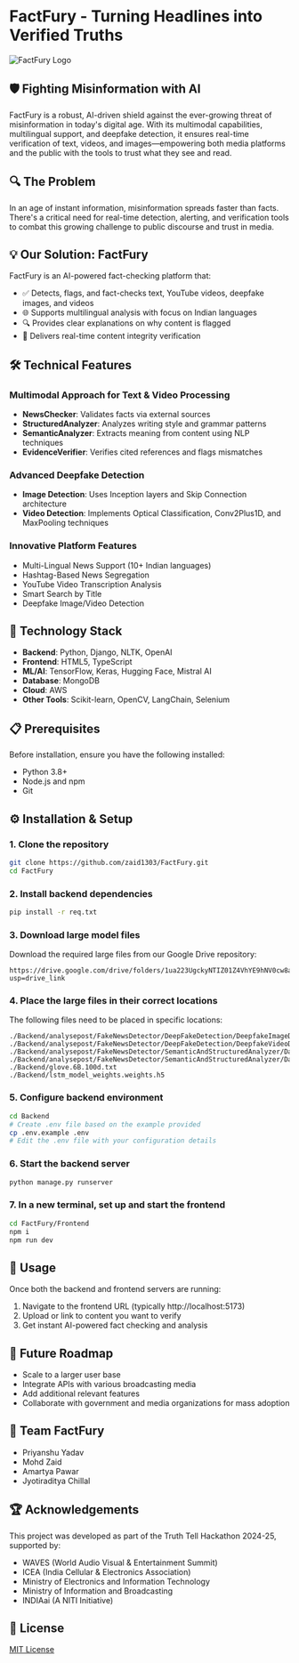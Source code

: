 # FactFury - Turning Headlines into Verified Truths

![FactFury Logo](https://raw.githubusercontent.com/zaid1303/FactFury/main/assets/logo.png)

## 🛡️ Fighting Misinformation with AI

FactFury is a robust, AI-driven shield against the ever-growing threat of misinformation in today's digital age. With its multimodal capabilities, multilingual support, and deepfake detection, it ensures real-time verification of text, videos, and images—empowering both media platforms and the public with the tools to trust what they see and read.

## 🔍 The Problem

In an age of instant information, misinformation spreads faster than facts. There's a critical need for real-time detection, alerting, and verification tools to combat this growing challenge to public discourse and trust in media.

## 💡 Our Solution: FactFury

FactFury is an AI-powered fact-checking platform that:

- ✅ Detects, flags, and fact-checks text, YouTube videos, deepfake images, and videos
- 🌐 Supports multilingual analysis with focus on Indian languages
- 🔍 Provides clear explanations on why content is flagged
- 🚀 Delivers real-time content integrity verification

## 🛠️ Technical Features

### Multimodal Approach for Text & Video Processing
- **NewsChecker**: Validates facts via external sources
- **StructuredAnalyzer**: Analyzes writing style and grammar patterns
- **SemanticAnalyzer**: Extracts meaning from content using NLP techniques
- **EvidenceVerifier**: Verifies cited references and flags mismatches

### Advanced Deepfake Detection
- **Image Detection**: Uses Inception layers and Skip Connection architecture
- **Video Detection**: Implements Optical Classification, Conv2Plus1D, and MaxPooling techniques

### Innovative Platform Features
- Multi-Lingual News Support (10+ Indian languages)
- Hashtag-Based News Segregation
- YouTube Video Transcription Analysis
- Smart Search by Title
- Deepfake Image/Video Detection

## 🧰 Technology Stack

- **Backend**: Python, Django, NLTK, OpenAI
- **Frontend**: HTML5, TypeScript
- **ML/AI**: TensorFlow, Keras, Hugging Face, Mistral AI
- **Database**: MongoDB
- **Cloud**: AWS
- **Other Tools**: Scikit-learn, OpenCV, LangChain, Selenium

## 📋 Prerequisites

Before installation, ensure you have the following installed:
- Python 3.8+
- Node.js and npm
- Git

## ⚙️ Installation & Setup

### 1. Clone the repository
```bash
git clone https://github.com/zaid1303/FactFury.git
cd FactFury
```

### 2. Install backend dependencies
```bash
pip install -r req.txt
```

### 3. Download large model files
Download the required large files from our Google Drive repository:
```
https://drive.google.com/drive/folders/1ua223UgckyNTIZ01Z4VhYE9hNV0cw8a7?usp=drive_link
```

### 4. Place the large files in their correct locations
The following files need to be placed in specific locations:
```
./Backend/analysepost/FakeNewsDetector/DeepFakeDetection/DeepfakeImageDetection/deepfake_model.h5
./Backend/analysepost/FakeNewsDetector/DeepFakeDetection/DeepfakeVideoDetection/deepfake_video_detection.h5
./Backend/analysepost/FakeNewsDetector/SemanticAndStructuredAnalyzer/Data/Fake.csv
./Backend/analysepost/FakeNewsDetector/SemanticAndStructuredAnalyzer/Data/True.csv
./Backend/glove.6B.100d.txt
./Backend/lstm_model_weights.weights.h5
```

### 5. Configure backend environment
```bash
cd Backend
# Create .env file based on the example provided
cp .env.example .env
# Edit the .env file with your configuration details
```

### 6. Start the backend server
```bash
python manage.py runserver
```

### 7. In a new terminal, set up and start the frontend
```bash
cd FactFury/Frontend
npm i
npm run dev
```

## 🚀 Usage

Once both the backend and frontend servers are running:

1. Navigate to the frontend URL (typically http://localhost:5173)
2. Upload or link to content you want to verify
3. Get instant AI-powered fact checking and analysis

## 🔮 Future Roadmap

- Scale to a larger user base
- Integrate APIs with various broadcasting media
- Add additional relevant features
- Collaborate with government and media organizations for mass adoption

## 👥 Team FactFury

- Priyanshu Yadav
- Mohd Zaid
- Amartya Pawar
- Jyotiraditya Chillal

## 🏆 Acknowledgements

This project was developed as part of the Truth Tell Hackathon 2024-25, supported by:
- WAVES (World Audio Visual & Entertainment Summit)
- ICEA (India Cellular & Electronics Association)
- Ministry of Electronics and Information Technology
- Ministry of Information and Broadcasting
- INDIAai (A NITI Initiative)

## 📄 License

[MIT License](LICENSE)